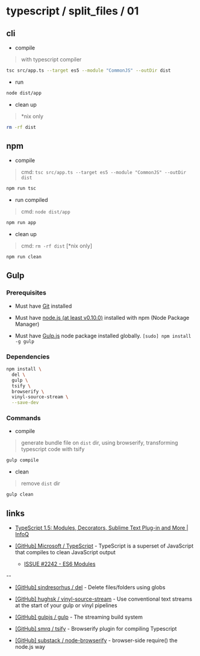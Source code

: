 # typescript / split_files / 01

## cli

* compile 

> with typescript compiler

```bash
tsc src/app.ts --target es5 --module "CommonJS" --outDir dist
```

* run

```bash
node dist/app
```

* clean up

> *nix only

```bash
rm -rf dist
```

## npm

* compile

> cmd: `tsc src/app.ts --target es5 --module "CommonJS" --outDir dist`

```bash
npm run tsc
```

* run compiled

> cmd: `node dist/app`

```bash
npm run app
```

* clean up

> cmd: `rm -rf dist` [*nix only]

```bash
npm run clean
```


## Gulp

### Prerequisites

* Must have [Git](http://git-scm.com/) installed

* Must have [node.js (at least v0.10.0)](http://nodejs.org/) installed with npm (Node Package Manager)

* Must have [Gulp.js](http://gulpjs.com/) node package installed globally.  `[sudo] npm install -g gulp`

### Dependencies

```bash
npm install \
  del \
  gulp \
  tsify \
  browserify \
  vinyl-source-stream \
  --save-dev
```

### Commands

* compile

> generate bundle file on `dist` dir, using browserify, transforming typescript code with tsify 

```bash
gulp compile
```

* clean

> remove `dist` dir

```bash
gulp clean
```


## links

* [TypeScript 1.5: Modules, Decorators, Sublime Text Plug-in and More | InfoQ](http://www.infoq.com/news/2015/04/typescript-1-5/)

* [[GitHub] Microsoft / TypeScript](https://github.com/Microsoft/TypeScript) - TypeScript is a superset of JavaScript that compiles to clean JavaScript output

  * [ISSUE #2242 - ES6 Modules](https://github.com/Microsoft/TypeScript/issues/2242)

--

* [[GitHub] sindresorhus / del](https://github.com/sindresorhus/del) - Delete files/folders using globs

* [[GitHub] hughsk / vinyl-source-stream](https://github.com/hughsk/vinyl-source-stream) - Use conventional text streams at the start of your gulp or vinyl pipelines

* [[GitHub] gulpjs / gulp](https://github.com/gulpjs/gulp) - The streaming build system

* [[GitHub] smrq / tsify](https://github.com/smrq/tsify) - Browserify plugin for compiling Typescript

* [[GitHub] substack / node-browserify](https://github.com/substack/node-browserify) - browser-side require() the node.js way
